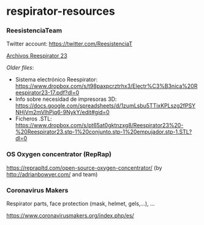 # respirator-resources

### ReesistenciaTeam

Twitter account: https://twitter.com/ReesistenciaT

[Archivos Reespirator 23](https://www.dropbox.com/sh/0bmwa6hsevguul5/AAAm46EFt-bXzo0gUUHoXe9Ya?dl=0)

_Older files_:

 - Sistema electrónico Reespirator: https://www.dropbox.com/s/t98paxpcrztrhx3/Electr%C3%B3nica%20Reespirator23-17.pdf?dl=0
 - Info sobre necesidad de impresoras 3D: https://docs.google.com/spreadsheets/d/1zumLsbu5TTixKPLszg2fPSYNHjVm2mVlhPjq6-9NykY/edit#gid=0
 - Ficheros .STL: https://www.dropbox.com/s/pt65at0gktnzxg8/Reespirator23%20-%20Reespirator23.stp-1%20conjunto.stp-1%20empujador.stp-1.STL?dl=0


### OS Oxygen concentrator (RepRap)

https://reprapltd.com/open-source-oxygen-concentrator/ (by http://adrianbowyer.com/ and team)


### Coronavirus Makers

Respirator parts, face protection (mask, helmet, gels,...), ...

https://www.coronavirusmakers.org/index.php/es/
